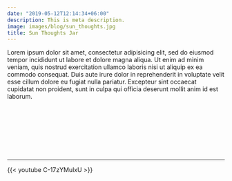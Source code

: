 ```yaml
---
date: "2019-05-12T12:14:34+06:00"
description: This is meta description.
image: images/blog/sun_thoughts.jpg
title: Sun Thoughts Jar
---
```


Lorem ipsum dolor sit amet, consectetur adipisicing elit, sed do eiusmod tempor incididunt ut labore et dolore magna aliqua. Ut enim ad minim veniam, quis nostrud exercitation ullamco laboris nisi ut aliquip ex ea commodo consequat. Duis aute irure dolor in reprehenderit in voluptate velit esse cillum dolore eu fugiat nulla pariatur. Excepteur sint occaecat cupidatat non proident, sunt in culpa qui officia deserunt mollit anim id est laborum.

&nbsp;

&nbsp;

&nbsp;

&nbsp;

---

{{< youtube C-17zYMulxU >}}